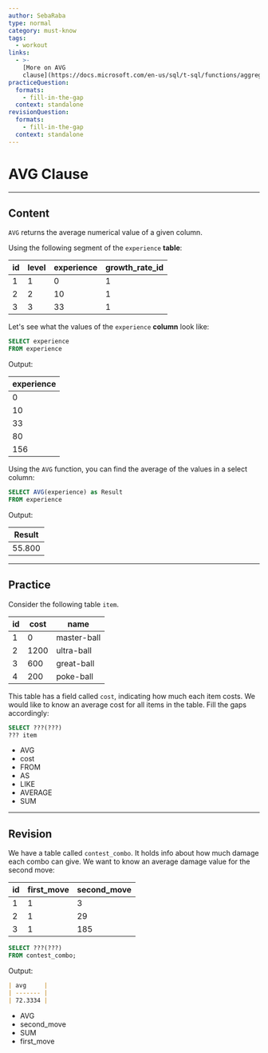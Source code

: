 ```yaml
---
author: SebaRaba
type: normal
category: must-know
tags:
  - workout
links:
  - >-
    [More on AVG
    clause](https://docs.microsoft.com/en-us/sql/t-sql/functions/aggregate-functions-transact-sql){documentation}
practiceQuestion:
  formats:
    - fill-in-the-gap
  context: standalone
revisionQuestion:
  formats:
    - fill-in-the-gap
  context: standalone
---
```


# AVG Clause


---

## Content

`AVG` returns the average numerical value of a given column.

Using the following segment of the `experience` **table**:

| id | level | experience | growth_rate_id |
| -- | ----- | ---------- | -------------- |
| 1  | 1     | 0          | 1              |
| 2  | 2     | 10         | 1              |
| 3  | 3     | 33         | 1              |

Let's see what the values of the `experience` **column** look like:

```sql
SELECT experience
FROM experience
```

Output:

| experience |
| ---------- |
| 0          |
| 10         |
| 33         |
| 80         |
| 156        |

Using the `AVG` function, you can find the average of the values in a select column:

```sql
SELECT AVG(experience) as Result
FROM experience
```

Output:

| Result |
| ------ |
| 55.800 |


---

## Practice

Consider the following table `item`. 

| id | cost | name        |
| -- | ---- | ----------- |
| 1  | 0    | master-ball |
| 2  | 1200 | ultra-ball  |
| 3  | 600  | great-ball  |
| 4  | 200  | poke-ball   |

This table has a field called `cost`, indicating how much each item costs. We would like to know an average cost for all items in the table. Fill the gaps accordingly:

```sql
SELECT ???(???)
??? item
```

- AVG
- cost
- FROM
- AS
- LIKE
- AVERAGE
- SUM


---

## Revision

We have a table called `contest_combo`. It holds info about how much damage each combo can give. We want to know an average damage value for the second move:

| id | first_move | second_move |
| -- | ---------- | ----------- |
| 1  | 1          | 3           |
| 2  | 1          | 29          |
| 3  | 1          | 185         |

```sql
SELECT ???(???)
FROM contest_combo;
```

Output:

```md
| avg     |
| ------- |
| 72.3334 |
```

- AVG
- second_move
- SUM
- first_move
